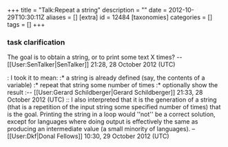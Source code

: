 +++
title = "Talk:Repeat a string"
description = ""
date = 2012-10-29T10:30:11Z
aliases = []
[extra]
id = 12484
[taxonomies]
categories = []
tags = []
+++


### task clarification


The goal is to obtain a string, or to print some text X times? --[[User:SenTalker|SenTalker]] 21:28, 28 October 2012 (UTC)

: I took it to mean:
:* a string is already defined  (say, the contents of a variable)
:* repeat that string some number of times
:* optionally show the result
:-- [[User:Gerard Schildberger|Gerard Schildberger]] 21:33, 28 October 2012 (UTC)
:: I also interpreted that it is the generation of a string (that is a repetition of the input string some specified number of times) that is the goal. Printing the string in a loop would ''not'' be a correct solution, except for languages where doing output is effectively the same as producing an intermediate value (a small minority of languages). –[[User:Dkf|Donal Fellows]] 10:30, 29 October 2012 (UTC)
